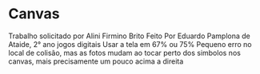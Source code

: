 # Canvas
Trabalho solicitado por Alini Firmino Brito
Feito Por Eduardo Pamplona de Ataide, 2° ano jogos digitais
Usar a tela em 67% ou 75%
Pequeno erro no local de colisão, mas as fotos mudam ao tocar perto dos simbolos nos canvas, mais precisamente um pouco acima a direita
